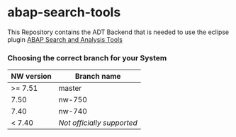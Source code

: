 # abap-search-tools

This Repository contains the ADT Backend that is needed to use the eclipse plugin
[ABAP Search and Analysis Tools](https://www.github.com/stockbal/abap-search-tools-ui)

### Choosing the correct branch for your System

NW version|Branch name
----------|-----------
\>= 7.51  |master
7.50|nw-750
7.40|nw-740
< 7.40|*Not officially supported*
